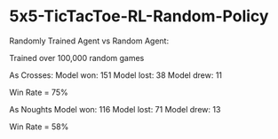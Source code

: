 # 5x5-TicTacToe-RL-Random-Policy

Randomly Trained Agent vs Random Agent:

Trained over 100,000 random games

As Crosses:
Model won: 151
Model lost: 38
Model drew: 11

Win Rate = 75%

As Noughts
Model won: 116
Model lost: 71
Model drew: 13

Win Rate = 58%
